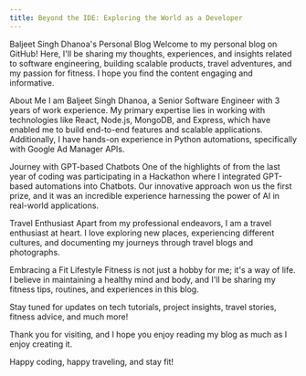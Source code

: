 ```yaml
---
title: Beyond the IDE: Exploring the World as a Developer
---
```


Baljeet Singh Dhanoa's Personal Blog
Welcome to my personal blog on GitHub! Here, I'll be sharing my thoughts, experiences, and insights related to software engineering, building scalable products, travel adventures, and my passion for fitness. I hope you find the content engaging and informative.

About Me
I am Baljeet Singh Dhanoa, a Senior Software Engineer with 3 years of work experience. My primary expertise lies in working with technologies like React, Node.js, MongoDB, and Express, which have enabled me to build end-to-end features and scalable applications. Additionally, I have hands-on experience in Python automations, specifically with Google Ad Manager APIs.

Journey with GPT-based Chatbots
One of the highlights of from the last year of coding was participating in a Hackathon where I integrated GPT-based automations into Chatbots. Our innovative approach won us the first prize, and it was an incredible experience harnessing the power of AI in real-world applications.

Travel Enthusiast
Apart from my professional endeavors, I am a travel enthusiast at heart. I love exploring new places, experiencing different cultures, and documenting my journeys through travel blogs and photographs.

Embracing a Fit Lifestyle
Fitness is not just a hobby for me; it's a way of life. I believe in maintaining a healthy mind and body, and I'll be sharing my fitness tips, routines, and experiences in this blog.

Stay tuned for updates on tech tutorials, project insights, travel stories, fitness advice, and much more!

Thank you for visiting, and I hope you enjoy reading my blog as much as I enjoy creating it.

Happy coding, happy traveling, and stay fit!
